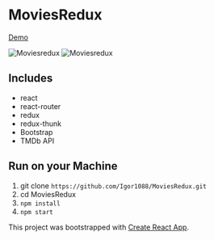 # MoviesRedux

[Demo](https://cinemared.herokuapp.com/)

![Moviesredux](http://storage7.static.itmages.com/i/17/0925/h_1506355483_4935752_e8687161b8.png)
![Moviesredux](http://storage3.static.itmages.com/i/17/0925/h_1506355629_3200676_2ffb051b62.png)


## Includes

* react
* react-router
* redux
* redux-thunk
* Bootstrap
* TMDb API

## Run on your Machine

1. git clone `https://github.com/Igor1088/MoviesRedux.git`
2. cd MoviesRedux 
3. `npm install`
4. `npm start`


This project was bootstrapped with [Create React App](https://github.com/facebookincubator/create-react-app).
